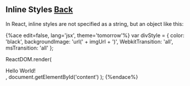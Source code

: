 ## Inline Styles [Back](./../react.md)

In React, inline styles are not specified as a string, but an object like this:

{%ace edit=false, lang='jsx', theme='tomorrow'%}
var divStyle = {
    color: 'black',
    backgroundImage: 'url(' + imgUrl + ')',
    WebkitTransition: 'all',
    msTransition: 'all'
};

ReactDOM.render(
    <div style={divStyle} >Hello World!</div>,
    document.getElementById('content')
);
{%endace%}